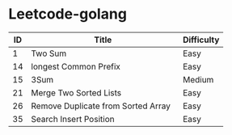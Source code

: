# Leetcode-golang

| ID   | Title                                           | Difficulty |
| ---- | ----------------------------------------------- | ---------- |
| 1    | Two Sum                                         | Easy       |
| 14   | longest Common Prefix                           | Easy       |
| 15   | 3Sum                                            | Medium     |
| 21   | Merge Two Sorted Lists                          | Easy       |
| 26   | Remove Duplicate from Sorted Array              | Easy       |
| 35   | Search Insert Position                          | Easy       |